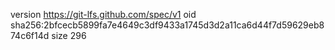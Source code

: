 version https://git-lfs.github.com/spec/v1
oid sha256:2bfcecb5899fa7e4649c3df9433a1745d3d2a11ca6d44f7d59629eb874c6f14d
size 296
